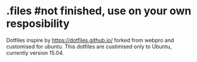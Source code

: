# .files #not finished, use on your own resposibility

Dotfiles inspire by https://dotfiles.github.io/ forked from webpro and customised for ubuntu.
This dotfiles are custimised only to Ubuntu, currently version 15.04.






